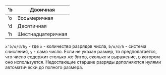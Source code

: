 
| 'b  | Двоичная          |
| --- | ----------------- |
| 'o  | Восьмеричная      |
| 'd  | Десятичная        |
| 'h  | Шестнадцатеричная |
`x'b/o/d/hy` - где `x` - количество разрядов числа, `b/o/d/h` - система счисления, `y` - само число.
Если не указан размер, то предполагается, что число содержит столько же битов, сколько и выражение, в котором оно используется. Недостающие старшие разряды дополняются нулями автоматически до полного размера.